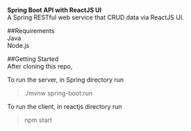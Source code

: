 
**Spring Boot API with ReactJS UI**</br>
A Spring RESTful web service that CRUD data via ReactJS UI.

##Requirements</br>
Java</br>
Node.js

##Getting Started </br>
After cloning this repo,

To run the server, in Spring directory run
> ./mvnw spring-boot:run

To run the client, in reactjs directory run
> npm start
